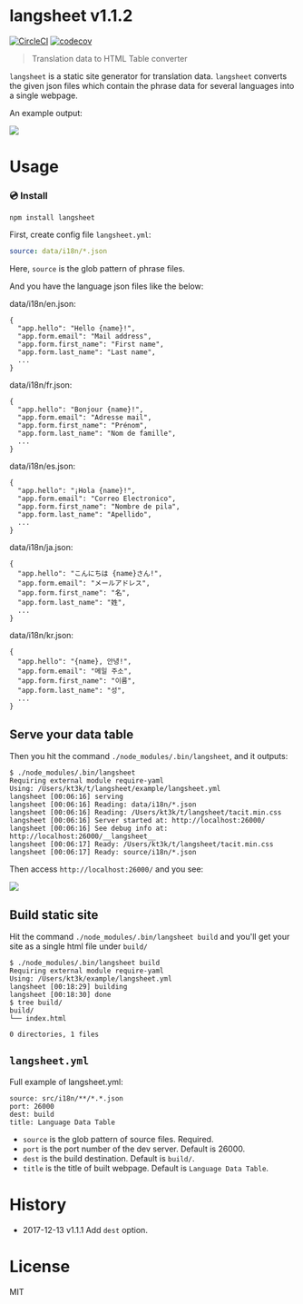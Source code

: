 # langsheet v1.1.2

[![CircleCI](https://circleci.com/gh/kt3k/langsheet.svg?style=svg)](https://circleci.com/gh/kt3k/langsheet)
[![codecov](https://codecov.io/gh/kt3k/langsheet/branch/master/graph/badge.svg)](https://codecov.io/gh/kt3k/langsheet)

> Translation data to HTML Table converter

`langsheet` is a static site generator for translation data. `langsheet` converts the given json files which contain the phrase data for several languages into a single webpage.

An example output:

[![](https://kt3k.github.io/langsheet/media/screenshot.png)](https://kt3k.github.io/langsheet/)

# Usage

### :cd: Install

    npm install langsheet

First, create config file `langsheet.yml`:

```yml
source: data/i18n/*.json
```

Here, `source` is the glob pattern of phrase files.

And you have the language json files like the below:

data/i18n/en.json:
```
{
  "app.hello": "Hello {name}!",
  "app.form.email": "Mail address",
  "app.form.first_name": "First name",
  "app.form.last_name": "Last name",
  ...
}
```

data/i18n/fr.json:
```
{
  "app.hello": "Bonjour {name}!",
  "app.form.email": "Adresse mail",
  "app.form.first_name": "Prénom",
  "app.form.last_name": "Nom de famille",
  ...
}
```

data/i18n/es.json:
```
{
  "app.hello": "¡Hola {name}!",
  "app.form.email": "Correo Electronico",
  "app.form.first_name": "Nombre de pila",
  "app.form.last_name": "Apellido",
  ...
}
```

data/i18n/ja.json:
```
{
  "app.hello": "こんにちは {name}さん!",
  "app.form.email": "メールアドレス",
  "app.form.first_name": "名",
  "app.form.last_name": "姓",
  ...
}
```

data/i18n/kr.json:
```
{
  "app.hello": "{name}, 안녕!",
  "app.form.email": "메일 주소",
  "app.form.first_name": "이름",
  "app.form.last_name": "성",
  ...
}
```

## Serve your data table

Then you hit the command `./node_modules/.bin/langsheet`, and it outputs:

```
$ ./node_modules/.bin/langsheet
Requiring external module require-yaml
Using: /Users/kt3k/t/langsheet/example/langsheet.yml
langsheet [00:06:16] serving
langsheet [00:06:16] Reading: data/i18n/*.json
langsheet [00:06:16] Reading: /Users/kt3k/t/langsheet/tacit.min.css
langsheet [00:06:16] Server started at: http://localhost:26000/
langsheet [00:06:16] See debug info at: http://localhost:26000/__langsheet__
langsheet [00:06:17] Ready: /Users/kt3k/t/langsheet/tacit.min.css
langsheet [00:06:17] Ready: source/i18n/*.json
```

Then access `http://localhost:26000/` and you see:

<img src="https://kt3k.github.io/langsheet/media/screenshot.png" />

## Build static site

Hit the command `./node_modules/.bin/langsheet build` and you'll get your site as a single html file under `build/`

```
$ ./node_modules/.bin/langsheet build
Requiring external module require-yaml
Using: /Users/kt3k/example/langsheet.yml
langsheet [00:18:29] building
langsheet [00:18:30] done
$ tree build/
build/
└── index.html

0 directories, 1 files
```

## `langsheet.yml`

Full example of langsheet.yml:

```
source: src/i18n/**/*.*.json
port: 26000
dest: build
title: Language Data Table
```

- `source` is the glob pattern of source files. Required.
- `port` is the port number of the dev server. Default is 26000.
- `dest` is the build destination. Default is `build/`.
- `title` is the title of built webpage. Default is `Language Data Table`.

# History

- 2017-12-13   v1.1.1   Add `dest` option.

# License

MIT
